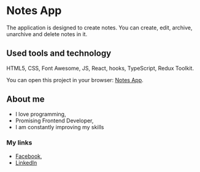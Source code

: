 # Notes App

The application is designed to create notes. You can create, edit, archive, unarchive and delete notes in it.

## Used tools and technology

HTML5, CSS, Font Awesome, JS, React, hooks, TypeScript, Redux Toolkit. 

You can open this project in your browser: [Notes App](https://mariiatyshkovets.github.io/notes_app/).

## About me

* I love programming,
* Promising Frontend Developer,
* I am constantly improving my skills

### My links

* [Facebook](https://www.facebook.com/mariia.tyshkovets),
* [LinkedIn](https://www.linkedin.com/in/mariia-tyshkovets-8541b6209/)
